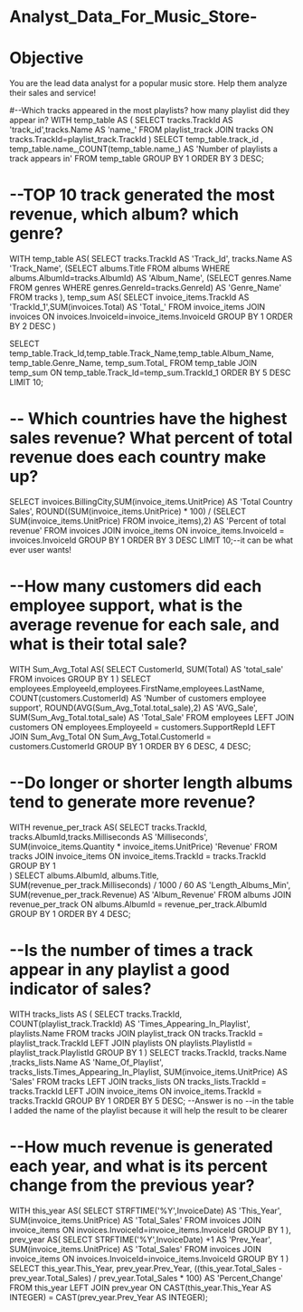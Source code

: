 # Analyst_Data_For_Music_Store-
# Objective
You are the lead data analyst for a popular music store. Help them analyze their sales and service!

#--Which tracks appeared in the most playlists? how many playlist did they appear in?
WITH temp_table AS (
  SELECT tracks.TrackId  AS 'track_id',tracks.Name AS 'name_' 
	FROM playlist_track
  JOIN tracks ON tracks.TrackId=playlist_track.TrackId
)
SELECT temp_table.track_id , temp_table.name_,COUNT(temp_table.name_) AS
  'Number of playlists a track appears in' FROM temp_table
GROUP BY 1
ORDER BY 3 DESC;


# --TOP 10 track generated the most revenue, which album? which genre?

WITH
 temp_table AS(
    SELECT tracks.TrackId AS 'Track_Id', tracks.Name AS 'Track_Name', 
	(SELECT albums.Title FROM albums WHERE albums.AlbumId=tracks.AlbumId) AS 'Album_Name',
	(SELECT genres.Name FROM genres WHERE genres.GenreId=tracks.GenreId) AS 'Genre_Name'
	FROM tracks
),
 temp_sum AS(
	SELECT invoice_items.TrackId AS 'TrackId_1',SUM(invoices.Total) AS 'Total_'
	FROM invoice_items 
	JOIN invoices ON invoices.InvoiceId=invoice_items.InvoiceId
	GROUP BY 1
	ORDER BY 2 DESC
 )

 SELECT temp_table.Track_Id,temp_table.Track_Name,temp_table.Album_Name,
	temp_table.Genre_Name, temp_sum.Total_
	FROM temp_table
 JOIN temp_sum ON temp_table.Track_Id=temp_sum.TrackId_1
 ORDER BY 5 DESC
 LIMIT 10;
 
 
 # -- Which countries have the highest sales revenue? What percent of total revenue does each country make up?
SELECT invoices.BillingCity,SUM(invoice_items.UnitPrice) AS 'Total Country Sales', 
	ROUND((SUM(invoice_items.UnitPrice) * 100) / (SELECT SUM(invoice_items.UnitPrice) 
	FROM invoice_items),2) AS 'Percent of total revenue'
FROM invoices 
JOIN invoice_items ON invoice_items.InvoiceId = invoices.InvoiceId
GROUP BY 1
ORDER BY 3 DESC
LIMIT 10;--it can be what ever user wants!


# --How many customers did each employee support, what is the average revenue for each sale, and what is their total sale?
WITH Sum_Avg_Total AS(
	SELECT CustomerId, SUM(Total) AS 'total_sale' 
	FROM invoices
	GROUP BY 1
)
SELECT employees.EmployeeId,employees.FirstName,employees.LastName,
	COUNT(customers.CustomerId) AS 'Number of customers employee support', 
	ROUND(AVG(Sum_Avg_Total.total_sale),2) AS 'AVG_Sale', SUM(Sum_Avg_Total.total_sale) 
	AS 'Total_Sale' 
FROM employees 
LEFT JOIN customers ON employees.EmployeeId = customers.SupportRepId
LEFT JOIN Sum_Avg_Total ON Sum_Avg_Total.CustomerId = customers.CustomerId
GROUP BY 1
ORDER BY 6 DESC, 4 DESC;


# --Do longer or shorter length albums tend to generate more revenue?
WITH revenue_per_track AS(
	SELECT tracks.TrackId, tracks.AlbumId,tracks.Milliseconds AS 'Milliseconds',
		SUM(invoice_items.Quantity * invoice_items.UnitPrice) 'Revenue'
	FROM tracks 
	JOIN invoice_items ON invoice_items.TrackId = tracks.TrackId
	GROUP BY 1	
)
SELECT albums.AlbumId, albums.Title, SUM(revenue_per_track.Milliseconds) / 1000 / 60 AS
	'Length_Albums_Min', SUM(revenue_per_track.Revenue) AS 'Album_Revenue'
FROM albums 
JOIN revenue_per_track ON albums.AlbumId = revenue_per_track.AlbumId
GROUP BY 1
ORDER BY 4 DESC;


# --Is the number of times a track appear in any playlist a good indicator of sales?
WITH tracks_lists AS (
	SELECT tracks.TrackId, COUNT(playlist_track.TrackId) AS 
		'Times_Appearing_In_Playlist', playlists.Name
	FROM tracks 
	JOIN playlist_track ON tracks.TrackId = playlist_track.TrackId
	LEFT JOIN playlists ON playlists.PlaylistId = playlist_track.PlaylistId
	GROUP BY 1
)
SELECT tracks.TrackId, tracks.Name ,tracks_lists.Name AS 
	'Name_Of_Playlist', tracks_lists.Times_Appearing_In_Playlist, 
	SUM(invoice_items.UnitPrice) AS 'Sales'
FROM tracks
LEFT JOIN tracks_lists ON tracks_lists.TrackId = tracks.TrackId
LEFT JOIN invoice_items ON invoice_items.TrackId = tracks.TrackId
GROUP BY 1
ORDER BY 5 DESC;
--Answer is no
--in the table I added the name of the playlist because it will help the result to be clearer


# --How much revenue is generated each year, and what is its percent change from the previous year?
WITH 
this_year AS(
	SELECT STRFTIME('%Y',InvoiceDate) AS 'This_Year', SUM(invoice_items.UnitPrice) AS
		'Total_Sales' 
	FROM invoices
	JOIN invoice_items ON invoices.InvoiceId=invoice_items.InvoiceId
	GROUP BY 1
),
prev_year AS(
	SELECT STRFTIME('%Y',InvoiceDate) +1 AS 'Prev_Year', SUM(invoice_items.UnitPrice) AS
		'Total_Sales' 
	FROM invoices
	JOIN invoice_items ON invoices.InvoiceId=invoice_items.InvoiceId
	GROUP BY 1
)
SELECT this_year.This_Year, prev_year.Prev_Year, 
	((this_year.Total_Sales - prev_year.Total_Sales) / prev_year.Total_Sales * 100) AS 
	'Percent_Change' FROM this_year
LEFT JOIN prev_year ON CAST(this_year.This_Year AS INTEGER) = CAST(prev_year.Prev_Year AS INTEGER);
